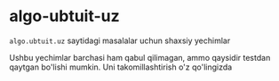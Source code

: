 # algo-ubtuit-uz
`algo.ubtuit.uz` saytidagi masalalar uchun shaxsiy yechimlar

Ushbu yechimlar barchasi ham qabul qilimagan, ammo qaysidir testdan qaytgan bo'lishi mumkin. Uni takomillashtirish o'z qo'lingizda
